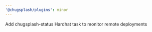 ```yaml
---
'@chugsplash/plugins': minor
---
```


Add chugsplash-status Hardhat task to monitor remote deployments
